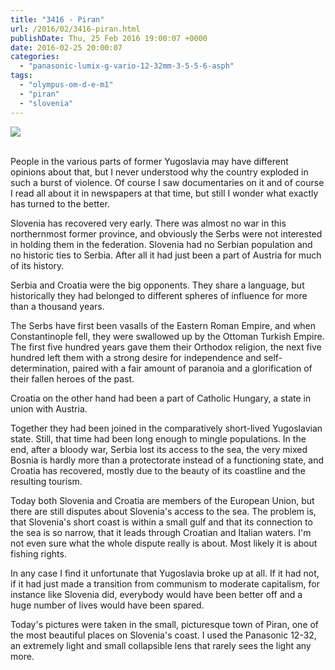 ```yaml
---
title: "3416 - Piran"
url: /2016/02/3416-piran.html
publishDate: Thu, 25 Feb 2016 19:00:07 +0000
date: 2016-02-25 20:00:07
categories: 
  - "panasonic-lumix-g-vario-12-32mm-3-5-5-6-asph"
tags: 
  - "olympus-om-d-e-m1"
  - "piran"
  - "slovenia"
---
```

<div class="container">
<div class="center"><a target="_blank" href="https://d25zfm9zpd7gm5.cloudfront.net/1200x1200/2015/20150917_151216_lr.jpg"><img class="webfeedsFeaturedVisual" src="https://d25zfm9zpd7gm5.cloudfront.net/0600x0600/2015/20150917_151216_lr.jpg" /></a></div>
</div>
<br />

People in the various parts of former Yugoslavia may have different opinions about that, but I never understood why the country exploded in such a burst of violence. Of course I saw documentaries on it and of course I read all about it in newspapers at that time, but still I wonder what exactly has turned to the better.

Slovenia has recovered very early. There was almost no war in this northernmost former province, and obviously the Serbs were not interested in holding them in the federation. Slovenia had no Serbian population and no historic ties to Serbia. After all it had just been a part of Austria for much of its history.

Serbia and Croatia were the big opponents. They share a language, but historically they had belonged to different spheres of influence for more than a thousand years.

<a target="_blank" href="https://d25zfm9zpd7gm5.cloudfront.net/1200x1200/2015/20150917_135817_lr.jpg"><img style="margin: 0pt 10px 0pt 0px; float: left;" src="https://d25zfm9zpd7gm5.cloudfront.net/0150x0150/2015/20150917_135817_lr.jpg" alt="" border="0" /></a> The Serbs have first been vasalls of the Eastern Roman Empire, and when Constantinople fell, they were swallowed up by the Ottoman Turkish Empire. The first five hundred years gave them their Orthodox religion, the next five hundred left them with a strong desire for independence and self-determination, paired with a fair amount of paranoia and a glorification of their fallen heroes of the past.

Croatia on the other hand had been a part of Catholic Hungary, a state in union with Austria.

Together they had been joined in the comparatively short-lived Yugoslavian state. Still, that time had been long enough to mingle populations. In the end, after a bloody war, Serbia lost its access to the sea, the very mixed Bosnia is hardly more than a protectorate instead of a functioning state, and Croatia has recovered, mostly due to the beauty of its coastline and the resulting tourism.

Today both Slovenia and Croatia are members of the European Union, but there are still disputes about Slovenia's access to the sea. The problem is, that Slovenia's short coast is within a small gulf and that its connection to the sea is so narrow, that it leads through Croatian and Italian waters. I'm not even sure what the whole dispute really is about. Most likely it is about fishing rights. 

In any case I find it unfortunate that Yugoslavia broke up at all. If it had not, if it had just made a transition from communism to moderate capitalism, for instance like Slovenia did, everybody would have been better off and a huge number of lives would have been spared.

Today's pictures were taken in the small, picturesque town of Piran, one of the most beautiful places on Slovenia's coast. I used the Panasonic 12-32, an extremely light and small collapsible lens that rarely sees the light any more.
